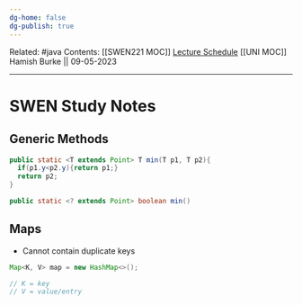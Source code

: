 ```yaml
---
dg-home: false
dg-publish: true
---
```


Related: #java 
Contents: [[SWEN221 MOC]]
[Lecture Schedule](https://ecs.wgtn.ac.nz/Courses/SWEN221_2023T1/LectureSchedule)
[[UNI MOC]]
Hamish Burke || 09-05-2023
***

# SWEN Study Notes

## Generic Methods

```java
public static <T extends Point> T min(T p1, T p2){   
  if(p1.y<p2.y){return p1;}
  return p2;
}

public static <? extends Point> boolean min()

```

## Maps

- Cannot contain duplicate keys

```java
Map<K, V> map = new HashMap<>();

// K = key
// V = value/entry 
```


